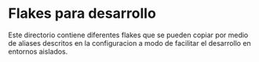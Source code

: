 # Flakes para desarrollo

Este directorio contiene diferentes flakes que se pueden copiar por medio de aliases descritos en la configuracion a modo de facilitar el desarrollo en entornos aislados.
